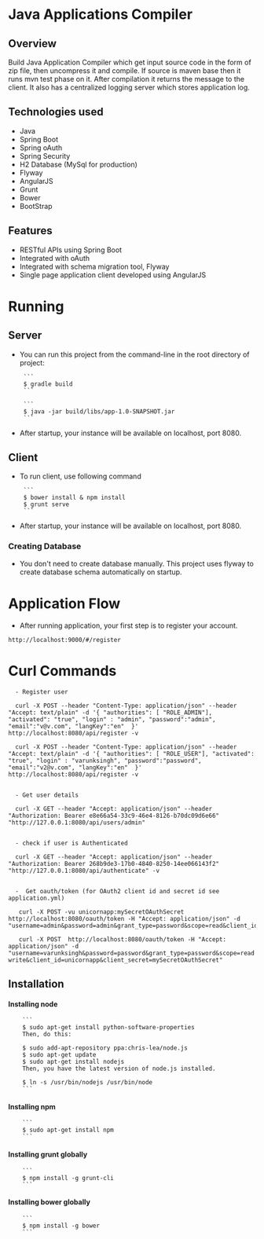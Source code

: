 # Java Applications Compiler

## Overview

Build Java Application Compiler which get input source code in the form of zip file, 
then uncompress it and compile. If source is maven base then it runs mvn test phase on it.
After compilation it returns the message to the client.
It also has a centralized logging server which stores application log. 

## Technologies used
   - Java
   - Spring Boot
   - Spring oAuth
   - Spring Security
   - H2 Database (MySql for production)
   - Flyway
   - AngularJS
   - Grunt
   - Bower
   - BootStrap

## Features

  - RESTful APIs using Spring Boot
  - Integrated with oAuth
  - Integrated with schema migration tool, Flyway
  - Single page application client developed using AngularJS

# Running

## Server
- You can run this project from the command-line in the root directory of project:


       ```
       $ gradle build
       ```

       ```
       $ java -jar build/libs/app-1.0-SNAPSHOT.jar
       ```


- After startup, your instance will be available on localhost, port 8080.


## Client

- To run client, use following command

       ```
       $ bower install & npm install 
       $ grunt serve
       ```

- After startup, your instance will be available on localhost, port 8080.

### Creating Database

 - You don't need to create database manually. This project uses flyway to create database schema automatically on startup.



# Application Flow

- After running application, your first step is to register your account.

```
http://localhost:9000/#/register
```



# Curl Commands

      - Register user
      
      curl -X POST --header "Content-Type: application/json" --header "Accept: text/plain" -d '{ "authorities": [ "ROLE_ADMIN"], "activated": "true", "login" : "admin", "password":"admin", "email":"v@v.com", "langKey":"en"  }' http://localhost:8080/api/register -v
      
      curl -X POST --header "Content-Type: application/json" --header "Accept: text/plain" -d '{ "authorities": [ "ROLE_USER"], "activated": "true", "login" : "varunksingh", "password":"password", "email":"v2@v.com", "langKey":"en"  }' http://localhost:8080/api/register -v
     
     
      - Get user details
      
      curl -X GET --header "Accept: application/json" --header "Authorization: Bearer e8e66a54-33c9-46e4-8126-b70dc09d6e66" "http://127.0.0.1:8080/api/users/admin"
      
   
      - check if user is Authenticated
     
      curl -X GET --header "Accept: application/json" --header "Authorization: Bearer 268b9de3-17b0-4840-8250-14ee066143f2" "http://127.0.0.1:8080/api/authenticate" -v
      

      -  Get oauth/token (for OAuth2 client id and secret id see application.yml)
   
       curl -X POST -vu unicornapp:mySecretOAuthSecret http://localhost:8080/oauth/token -H "Accept: application/json" -d "username=admin&password=admin&grant_type=password&scope=read&client_id=unicornapp&client_secret=mySecretOAuthSecret"
      
       curl -X POST  http://localhost:8080/oauth/token -H "Accept: application/json" -d "username=varunksingh&password=password&grant_type=password&scope=read write&client_id=unicornapp&client_secret=mySecretOAuthSecret"


## Installation

#### Installing node

        ```
        $ sudo apt-get install python-software-properties
        Then, do this:
        
        $ sudo add-apt-repository ppa:chris-lea/node.js
        $ sudo apt-get update
        $ sudo apt-get install nodejs
        Then, you have the latest version of node.js installed.
        
        $ ln -s /usr/bin/nodejs /usr/bin/node
        ```

#### Installing npm

        ```
        $ sudo apt-get install npm
        ```

#### Installing grunt globally

        ```
        $ npm install -g grunt-cli
        ```

#### Installing bower globally

        ```
        $ npm install -g bower
        ```



